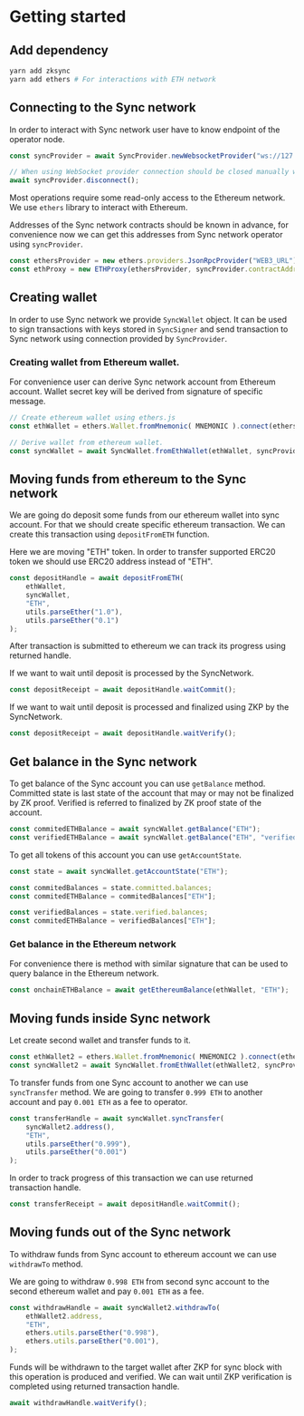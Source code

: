 # Getting started

## Add dependency

```bash
yarn add zksync
yarn add ethers # For interactions with ETH network
```

## Connecting to the Sync network

In order to interact with Sync network user have to know endpoint of the operator node.

```typescript
const syncProvider = await SyncProvider.newWebsocketProvider("ws://127.0.0.1:3031");

// When using WebSocket provider connection should be closed manually when needed using.
await syncProvider.disconnect();
```

Most operations require some read-only access to the Ethereum network.
We use `ethers` library to interact with Ethereum. 

Addresses of the Sync network contracts should be known in advance, for convenience now we can get this addresses 
from Sync network operator using `syncProvider`. 

```typescript
const ethersProvider = new ethers.providers.JsonRpcProvider("WEB3_URL");
const ethProxy = new ETHProxy(ethersProvider, syncProvider.contractAddress);
```

## Creating wallet

In order to use Sync network we provide `SyncWallet` object. It can be used to sign transactions 
with keys stored in `SyncSigner` and send transaction to Sync network using connection provided by `SyncProvider`.

### Creating wallet from Ethereum wallet.

For convenience user can derive Sync network account from Ethereum account. Wallet secret key will be derived from
signature of specific message.

```typescript
// Create ethereum wallet using ethers.js
const ethWallet = ethers.Wallet.fromMnemonic( MNEMONIC ).connect(ethersProvider);
```

```typescript
// Derive wallet from ethereum wallet.
const syncWallet = await SyncWallet.fromEthWallet(ethWallet, syncProvider, ethProxy);
```

## Moving funds from ethereum to the Sync network

We are going do deposit some funds from our ethereum wallet into sync account.
For that we should create specific ethereum transaction. We can create this transaction using `depositFromETH` function. 

Here we are moving "ETH" token. In order to transfer supported ERC20 token we should use ERC20 address instead of "ETH".

```typescript
const depositHandle = await depositFromETH(
    ethWallet,
    syncWallet,
    "ETH",
    utils.parseEther("1.0"),
    utils.parseEther("0.1")
);
```

After transaction is submitted to ethereum we can track its progress using returned handle.

If we want to wait until deposit is processed by the SyncNetwork.
```typescript
const depositReceipt = await depositHandle.waitCommit();
```

If we want to wait until deposit is processed and finalized using ZKP by the SyncNetwork.
```typescript
const depositReceipt = await depositHandle.waitVerify();
```

## Get balance in the Sync network

To get balance of the Sync account you can use `getBalance` method.
Committed state is last state of the account that may or may not be finalized by ZK proof.
Verified is referred to finalized by ZK proof state of the account. 

```typescript
const commitedETHBalance = await syncWallet.getBalance("ETH");
const verifiedETHBalance = await syncWallet.getBalance("ETH", "verified");
```

To get all tokens of this account you can use `getAccountState`.

```typescript
const state = await syncWallet.getAccountState("ETH");

const commitedBalances = state.committed.balances;
const commitedETHBalance = commitedBalances["ETH"];

const verifiedBalances = state.verified.balances;
const commitedETHBalance = verifiedBalances["ETH"];
```

### Get balance in the Ethereum network

For convenience there is method with similar signature that can be used to query balance in the Ethereum network. 

```typescript
const onchainETHBalance = await getEthereumBalance(ethWallet, "ETH");
```

## Moving funds inside Sync network

Let create second wallet and transfer funds to it.

```typescript
const ethWallet2 = ethers.Wallet.fromMnemonic( MNEMONIC2 ).connect(ethersProvider);
const syncWallet2 = await SyncWallet.fromEthWallet(ethWallet2, syncProvider, ethProxy);
```

To transfer funds from one Sync account to another we can use `syncTransfer` method.
We are going to transfer `0.999 ETH` to another account and pay `0.001 ETH` as a fee to operator.

```typescript
const transferHandle = await syncWallet.syncTransfer(
    syncWallet2.address(),
    "ETH",
    utils.parseEther("0.999"),
    utils.parseEther("0.001")
);
```

In order to track progress of this transaction we can use returned transaction handle.

```typescript
const transferReceipt = await depositHandle.waitCommit();
```

## Moving funds out of the Sync network

To withdraw funds from Sync account to ethereum account we can use `withdrawTo` method.

We are going to withdraw `0.998 ETH` from second sync account to the second ethereum wallet and pay `0.001 ETH` as a fee.

```typescript
const withdrawHandle = await syncWallet2.withdrawTo(
    ethWallet2.address,
    "ETH",
    ethers.utils.parseEther("0.998"),
    ethers.utils.parseEther("0.001"),
);
```

Funds will be withdrawn to the target wallet after ZKP for sync block with this operation is produced and verified.
We can wait until ZKP verification is completed using returned transaction handle. 
```typescript
await withdrawHandle.waitVerify();
```
